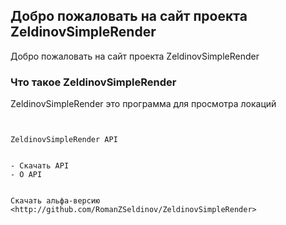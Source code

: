 ---
---

## Добро пожаловать на сайт проекта ZeldinovSimpleRender

Добро пожаловать на сайт проекта ZeldinovSimpleRender

### Что такое ZeldinovSimpleRender

ZeldinovSimpleRender это программа для просмотра локаций

```ZeldinovSimpleRenderAPI


ZeldinovSimpleRender API


- Скачать API
- О API
```


```Скачать

Скачать альфа-версию <http://github.com/RomanZSeldinov/ZeldinovSimpleRender>
